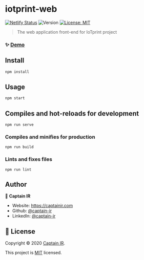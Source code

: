 # iotprint-web

[![Netlify Status](https://api.netlify.com/api/v1/badges/4a7736a3-b128-4aee-9f6a-2956e2e75032/deploy-status)](https://app.netlify.com/sites/iotprint/deploys)
![Version](https://img.shields.io/badge/version-1.0.0-blue.svg?cacheSeconds=2592000)
[![License: MIT](https://img.shields.io/badge/License-MIT-yellow.svg)](https://mit-license.org/)

> The web application front-end for IoTprint project

### ✨ [Demo](https://iotprint.netlify.app)

## Install

```sh
npm install
```

## Usage

```sh
npm start
```

## Compiles and hot-reloads for development

```
npm run serve
```

### Compiles and minifies for production

```
npm run build
```

### Lints and fixes files

```
npm run lint
```

## Author

👤 **Captain IR**

- Website: https://captainir.com
- Github: [@captain-ir](https://github.com/captain-ir)
- LinkedIn: [@captain-ir](https://linkedin.com/in/captain-ir)

## 📝 License

Copyright © 2020 [Captain IR](https://github.com/captain-ir).

This project is [MIT](https://github.com/IoTprint/iotprint-web/blob/master/LICENSE) licensed.
